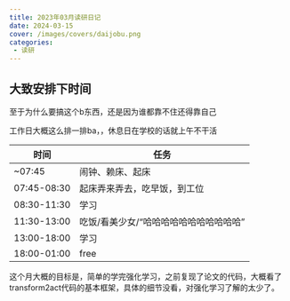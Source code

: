 ```yaml
---
title: 2023年03月读研日记
date: 2024-03-15
cover: /images/covers/daijobu.png
categories:
 - 读研
---
```


<!-- more -->

## 大致安排下时间

至于为什么要搞这个b东西，还是因为谁都靠不住还得靠自己

工作日大概这么排一排ba，，休息日在学校的话就上午不干活

| 时间        | 任务                                   |
| ----------- | -------------------------------------- |
| ~07:45      | 闹钟、赖床、起床                       |
| 07:45-08:30 | 起床弄来弄去，吃早饭，到工位           |
| 08:30-11:30 | 学习                                   |
| 11:30-13:00 | 吃饭/看美少女/“哈哈哈哈哈哈哈哈哈哈哈” |
| 13:00-18:00 | 学习                                   |
| 18:00-01:00 | free                                   |

这个月大概的目标是，简单的学完强化学习，之前复现了论文的代码，大概看了transform2act代码的基本框架，具体的细节没看，对强化学习了解的太少了。

